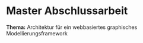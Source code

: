 Master Abschlussarbeit
======================

**Thema:** Architektur für ein webbasiertes graphisches Modellierungsframework
